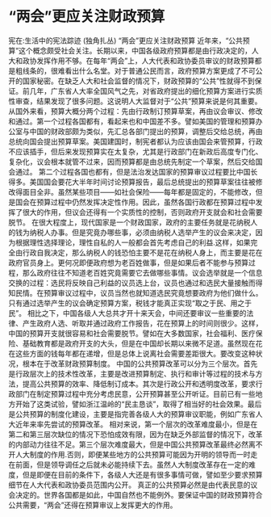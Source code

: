 # “两会”更应关注财政预算

宪在:生活中的宪法踪迹 (独角扎丛)
“两会”更应关注财政预算
近年来，“公共预算”这个概念颇受社会关注。长期以来，中国各级政府预算都是由行政决定的，人大和政协发挥作用不够。在每年“两会”上，人大代表和政协委员审议的财政预算都是粗线条的，很难看出什么名堂。对于普通公民而言，政府预算方案更成了不可公开的国家秘密。在缺乏人大和社会监督的情况下，财政预算的“公共”性就得不到保证。前几年，广东省人大率全国风气之先，对省政府提出的细化预算方案进行实质性审查，结果发现了很多问题。这说明人大监督对于“公共”预算来说是何其重要。
从国外来看，预算大概分两个过程：先由行政制订预算草案，再由议会审议、修改和通过。第一个过程各国都有，看起来也和中国差不多。譬如美国的管理和预算办公室与中国的财政部颇为类似，先汇总各部门提出的预算，调整后交给总统，再由总统向国会提出预算草案。美国建国时，制宪者都认为应该由国会来管预算，行政不应该插手，但后来发现预算实在太复杂，尤其是行政部门在新政后高度专门化、复杂化，议会根本就管不过来，因而预算都是由总统先制定一个草案，然后交给国会通过。
第二个过程各国也都有，但是法治发达国家的预算审议过程要比中国长得多。美国国会要花大半年时间讨论预算报告，最后总统提出的预算草案往往被修改得面目全非。虽然某些项目——如社会保险——每年都是固定的，不能修改，但是国会在预算过程中仍然发挥决定性作用。因此，虽然各国行政都在预算过程中发挥了很大的作用，但议会还得有一个实质性的控制，否则政府开支就会和社会需要脱节。
在很大程度上，现代国家是一个财政国家，政府的主要任务就是花纳税人的钱为纳税人办事。但是究竟办哪些事，必须由纳税人选举产生的议会来决定，因为根据理性选择理论，理性自私的人一般都会首先考虑自己的利益.这样，如果完全由行政自我决定，那么纳税人的钱恐怕主要不是花在纳税人身上，而主要是花在政府官员身上。更何况即便政府想为老百姓做事，但是如果后者不能参与预算过程，那么政府往往不知道老百姓究竟需要它去做哪些事情。议会选举就是一个信息交换的过程：选民将反映自己利益的议员选上台，议员也通过和选民大量接触而得知民情。在预算审议过程中，议员当然也就知道选民究竟想要政府为他们做什么。只有通过选举产生的议会确定预算方案，税钱才能真正实现“取之于民、用之于民”。
相比之下，中国各级人大总共才开十来天会，中间还要审议一些重要的法律、产生政府人选、听取并通过政府工作报告，花在预算上的时间则很少。这样，中国的预算开支就很容易和社会需要脱节。譬如在大多数国家，社会福利、医疗保险、基础教育都是政府开支的大头，但是在中国却长期以来微不足道。虽然现在花在这些方面的钱每年都在递增，但是总体上说离社会需要差距很大。要改变这种状况，根本在于改革财政预算制度。
中国的公共预算改革可以分为三个层次。首先是行政层次上的技术性改革，主要是改进预算制定、执行和审计等过程的技术与方法，提高公共预算的效率、降低制订成本。其次是行政公开和透明度改革，要求行政部门在制定预算过程中充分考虑民意，公开预算甚至公开听证。目前已有一些地方开始了这类试验，譬如浙江温岭的“民主恳谈”，取得了相当好的社会效果。最后是公共预算的制度化建设，主要是指完善各级人大的预算审议职能，例如广东省人大近年来率先尝试的预算改革。
相对来说，第一个层次的改革难度最小，但是在第二和第三层次缺位的情况下恐怕成效有限，因为在缺乏外部监督的情况下，改革的内部动力往往不足。第三个层次难度最大，但是中国公共预算改革最终必然离不开人大制度的作用.否则，即便某些地方的公共预算可能因为开明的领导而一时走在前面，但是领导调任之后就未必能持续下去。虽然人大制度改革存在一定的难度，但是即便在目前的条件下，各级人大还是有很多事情可做，譬如至少要求预算细节在人大代表和政协委员范围内公开。
真正的公共预算必然是由代表民意的议会决定的。世界各国都是如此，中国自然也不能例外。要保证中国的财政预算符合公共需要，“两会”还得在预算审议上发挥更大的作用。